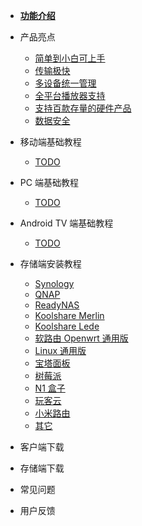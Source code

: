 * [**功能介绍**](/zh-cn/README.md)

* 产品亮点
  * [简单到小白可上手](/zh-cn/features/easy-configuration)
  * [传输极快](/zh-cn/features/faster-transport)
  * [多设备统一管理](/zh-cn/features/unified-management)
  * [全平台播放器支持](/zh-cn/features/player)
  * [支持百款存量的硬件产品](/zh-cn/features/more-devices)
  * [数据安全](/zh-cn/features/data-security)

* 移动端基础教程
  * [TODO](/zh-cn/mobile/TODO)

* PC 端基础教程
  * [TODO](/zh-cn/mobile/TODO)

* Android TV 端基础教程
  * [TODO](/zh-cn/android-tv/TODO)

* 存储端安装教程
  * [Synology](/zh-cn/mobile/TODO)
  * [QNAP](/zh-cn/mobile/TODO)
  * [ReadyNAS](/zh-cn/mobile/TODO)
  * [Koolshare Merlin](/zh-cn/mobile/TODO)
  * [Koolshare Lede](/zh-cn/mobile/TODO)
  * [软路由 Openwrt 通用版](/zh-cn/mobile/TODO)
  * [Linux 通用版](/zh-cn/mobile/TODO)
  * [宝塔面板](/zh-cn/mobile/TODO)
  * [树莓派](/zh-cn/mobile/TODO)
  * [N1 盒子](/zh-cn/mobile/TODO)
  * [玩客云](/zh-cn/mobile/TODO)
  * [小米路由](/zh-cn/mobile/TODO)
  * [其它](/zh-cn/mobile/TODO)

* 客户端下载

* 存储端下载

* 常见问题

* 用户反馈